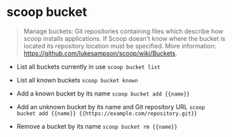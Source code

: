 # scoop bucket
> Manage buckets: Git repositories containing files which describe how scoop installs applications.
> If Scoop doesn't know where the bucket is located its repository location must be specified.
> More information: <https://github.com/lukesampson/scoop/wiki/Buckets>.

- List all buckets currently in use
`scoop bucket list`

- List all known buckets
`scoop bucket known`

- Add a known bucket by its name
`scoop bucket add {{name}}`

- Add an unknown bucket by its name and Git repository URL
`scoop bucket add {{name}} {{https://example.com/repository.git}}`

- Remove a bucket by its name
`scoop bucket rm {{name}}`
